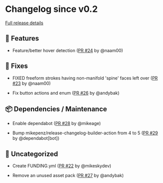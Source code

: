 # Changelog since v0.2

[Full release details](https://github.com/icosa-foundation/open-blocks/compare/v0.2...a19f85b64729f0ad8565e05ee39c68fbbfc58acc)

## 🚀 Features

- Feature/better hover detection ([PR #24](https://github.com/icosa-foundation/open-blocks/pull/24) by @naam00)


## 🐛 Fixes

- FIXED freeform strokes having non-manifold 'spine' faces left over ([PR #23](https://github.com/icosa-foundation/open-blocks/pull/23) by @naam00)

- Fix button actions and enum ([PR #26](https://github.com/icosa-foundation/open-blocks/pull/26) by @andybak)


## 📦 Dependencies / Maintenance

- Enable dependabot ([PR #28](https://github.com/icosa-foundation/open-blocks/pull/28) by @mikeage)

- Bump mikepenz/release-changelog-builder-action from 4 to 5 ([PR #29](https://github.com/icosa-foundation/open-blocks/pull/29) by @dependabot[bot])


## 💬 Uncategorized

- Create FUNDING.yml ([PR #22](https://github.com/icosa-foundation/open-blocks/pull/22) by @mikeskydev)

- Remove an unused asset pack ([PR #27](https://github.com/icosa-foundation/open-blocks/pull/27) by @andybak)





